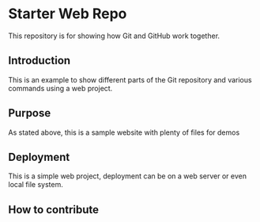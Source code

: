 # Starter Web Repo

This repository is for showing how Git and GitHub work together.

## Introduction

This is an example to show different parts of the Git repository and various commands using a web project.

## Purpose

As stated above, this is a sample website with plenty of files for demos

## Deployment

This is a simple web project, deployment can be on a web server or even local file system.

## How to contribute